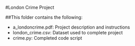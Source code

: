 #London Crime Project

##This folder contains the following:

* a_londoncrime.pdf: Project description and instructions
* london_crime.csv: Dataset used to complete project
* crime.py: Completed code script
